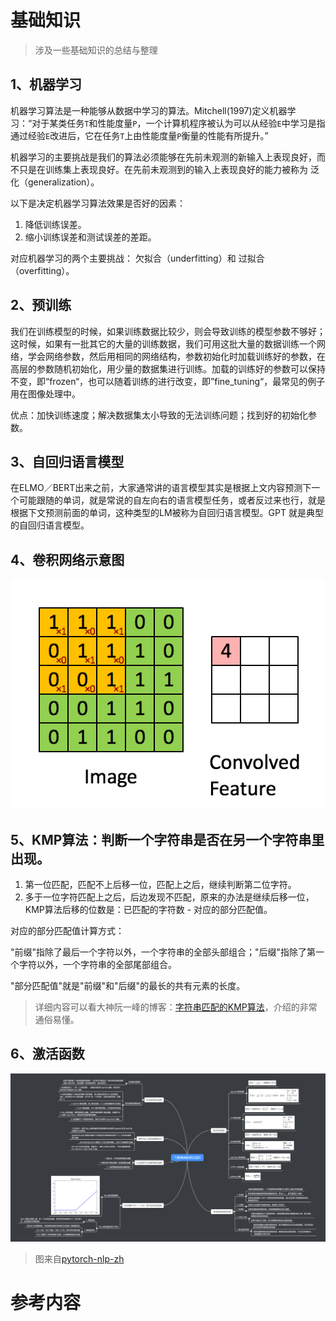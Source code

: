 # 基础知识

> 涉及一些基础知识的总结与整理

## 1、机器学习

机器学习算法是一种能够从数据中学习的算法。Mitchell(1997)定义机器学习：“对于某类任务`T`和性能度量`P`，一个计算机程序被认为可以从经验`E`中学习是指通过经验`E`改进后，它在任务`T`上由性能度量`P`衡量的性能有所提升。” 

机器学习的主要挑战是我们的算法必须能够在先前未观测的新输入上表现良好，而不只是在训练集上表现良好。在先前未观测到的输入上表现良好的能力被称为 泛化（generalization）。

以下是决定机器学习算法效果是否好的因素：

1. 降低训练误差。
2. 缩小训练误差和测试误差的差距。

对应机器学习的两个主要挑战： 欠拟合（underfitting）和 过拟合（overfitting）。

## 2、预训练

我们在训练模型的时候，如果训练数据比较少，则会导致训练的模型参数不够好；这时候，如果有一批其它的大量的训练数据，我们可用这批大量的数据训练一个网络，学会网络参数，然后用相同的网络结构，参数初始化时加载训练好的参数，在高层的参数随机初始化，用少量的数据集进行训练。加载的训练好的参数可以保持不变，即“frozen“，也可以随着训练的进行改变，即”fine_tuning“，最常见的例子用在图像处理中。

优点：加快训练速度；解决数据集太小导致的无法训练问题；找到好的初始化参数。

## 3、自回归语言模型

在ELMO／BERT出来之前，大家通常讲的语言模型其实是根据上文内容预测下一个可能跟随的单词，就是常说的自左向右的语言模型任务，或者反过来也行，就是根据下文预测前面的单词，这种类型的LM被称为自回归语言模型。GPT 就是典型的自回归语言模型。

## 4、卷积网络示意图

![conv](../images/cnn/conv.gif)

## 5、KMP算法：判断一个字符串是否在另一个字符串里出现。

1. 第一位匹配，匹配不上后移一位，匹配上之后，继续判断第二位字符。
2. 多于一位字符匹配上之后，后边发现不匹配，原来的办法是继续后移一位，KMP算法后移的位数是：已匹配的字符数 - 对应的部分匹配值。

对应的部分匹配值计算方式：

 "前缀"指除了最后一个字符以外，一个字符串的全部头部组合；"后缀"指除了第一个字符以外，一个字符串的全部尾部组合。

"部分匹配值"就是"前缀"和"后缀"的最长的共有元素的长度。

> 详细内容可以看大神阮一峰的博客：[字符串匹配的KMP算法](http://www.ruanyifeng.com/blog/2013/05/Knuth%E2%80%93Morris%E2%80%93Pratt_algorithm.html)，介绍的非常通俗易懂。

## 6、激活函数

![激活函数](../images/activation/activation_function.png)

> 图来自[pytorch-nlp-zh](https://nlp-pt.apachecn.org/docs/3.html)


# 参考内容



